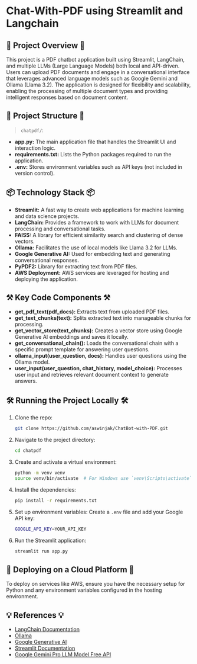 # Chat-With-PDF using Streamlit and Langchain

## 👀 Project Overview 👀
This project is a PDF chatbot application built using Streamlit, LangChain, and multiple LLMs (Large Language Models) both local and API-driven. 
Users can upload PDF documents and engage in a conversational interface that leverages advanced language models such as Google Gemini and Ollama (Llama 3.2). 
The application is designed for flexibility and scalability, enabling the processing of multiple document types and providing intelligent responses based on document content.

## 🧠 Project Structure 🧠

> `chatpdf/`:

- **app.py:** The main application file that handles the Streamlit UI and interaction logic.
- **requirements.txt:** Lists the Python packages required to run the application.
- **.env:** Stores environment variables such as API keys (not included in version control).

## 📦 Technology Stack 📦

- **Streamlit:** A fast way to create web applications for machine learning and data science projects.
- **LangChain:** Provides a framework to work with LLMs for document processing and conversational tasks.
- **FAISS:** A library for efficient similarity search and clustering of dense vectors.
- **Ollama:** Facilitates the use of local models like Llama 3.2 for LLMs.
- **Google Generative AI:** Used for embedding text and generating conversational responses.
- **PyPDF2:** Library for extracting text from PDF files.
- **AWS Deployment:** AWS services are leveraged for hosting and deploying the application.

## ⚒ Key Code Components ⚒

- **get_pdf_text(pdf_docs):** Extracts text from uploaded PDF files.
- **get_text_chunks(text):** Splits extracted text into manageable chunks for processing.
- **get_vector_store(text_chunks):** Creates a vector store using Google Generative AI embeddings and saves it locally.
- **get_conversational_chain():** Loads the conversational chain with a specific prompt template for answering user questions.
- **ollama_input(user_question, docs):** Handles user questions using the Ollama model.
- **user_input(user_question, chat_history, model_choice):** Processes user input and retrieves relevant document context to generate answers.

## 🛠 Running the Project Locally 🛠

1. Clone the repo:
   ```bash
   git clone https://github.com/aswinjak/ChatBot-with-PDF.git
   ```

2. Navigate to the project directory:
   ```bash
   cd chatpdf
   ```

3. Create and activate a virtual environment:
   ```bash
   python -m venv venv
   source venv/bin/activate  # For Windows use `venv\Scripts\activate`
   ```

4. Install the dependencies:
   ```bash
   pip install -r requirements.txt
   ```

5. Set up environment variables:
Create a `.env` file and add your Google API key:
   ```bash
   GOOGLE_API_KEY=YOUR_API_KEY
   ```

6. Run the Streamlit application:
   ```bash
   streamlit run app.py
   ```

## 🔐 Deploying on a Cloud Platform 🔐

To deploy on services like AWS, ensure you have the necessary setup for Python and any environment variables configured in the hosting environment.

## 💡 References 💡

- [LangChain Documentation](https://python.langchain.com/docs/introduction/)
- [Ollama](https://ollama.com/blog/python-javascript-libraries)
- [Google Generative AI](https://ai.google.dev/gemini-api/docs/ai-studio-quickstart)
- [Streamlit Documentation](https://docs.streamlit.io/)
- [Google Gemini Pro LLM Model Free API](https://www.youtube.com/watch?v=W0rNUAfqGFc)

  

